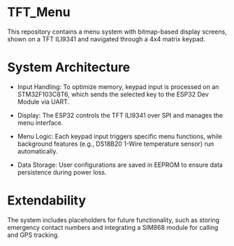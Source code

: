 # TFT_Menu
This repository contains a menu system with bitmap-based display screens, shown on a TFT ILI9341 and navigated through a 4x4 matrix keypad.

# System Architecture

- Input Handling: To optimize memory, keypad input is processed on an STM32F103C8T6, which sends the selected key to the ESP32 Dev Module via UART.

- Display: The ESP32 controls the TFT ILI9341 over SPI and manages the menu interface.

- Menu Logic: Each keypad input triggers specific menu functions, while background features (e.g., DS18B20 1-Wire temperature sensor) run automatically.

- Data Storage: User configurations are saved in EEPROM to ensure data persistence during power loss.

# Extendability
The system includes placeholders for future functionality, such as storing emergency contact numbers and integrating a SIM868 module for calling and GPS tracking.
